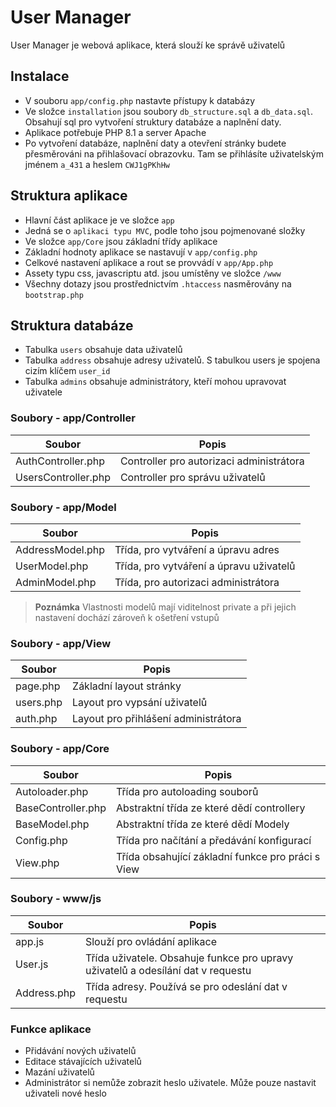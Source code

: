 # User Manager

User Manager je webová aplikace, která slouží ke správě uživatelů

## Instalace

- V souboru ```app/config.php``` nastavte přístupy k databázy
- Ve složce ```installation``` jsou soubory ```db_structure.sql``` a ```db_data.sql```. Obsahují sql pro vytvoření struktury databáze a naplnění daty.
- Aplikace potřebuje PHP 8.1 a server Apache
- Po vytvoření databáze, naplnění daty a otevření stránky budete přesměrováni na přihlašovací obrazovku. Tam se přihlásíte uživatelským jménem ```a_431``` a heslem ```CWJ1gPKhHw```

## Struktura aplikace

- Hlavní část aplikace je ve složce ```app```
- Jedná se o ```aplikaci typu MVC```, podle toho jsou pojmenované složky
- Ve složce ```app/Core``` jsou základní třídy aplikace
- Základní hodnoty aplikace se nastavují v ```app/config.php```
- Celkové nastavení aplikace a rout se provvádí v  ```app/App.php ```
- Assety typu css, javascriptu atd. jsou umístěny ve složce  ```/www ```
- Všechny dotazy jsou prostřednictvím ```.htaccess``` nasměrovány na ```bootstrap.php```

## Struktura databáze
- Tabulka ```users``` obsahuje data uživatelů
- Tabulka ```address``` obsahuje adresy uživatelů. S tabulkou users je spojena cizím klíčem ```user_id```
- Tabulka ```admins``` obsahuje administrátory, kteří mohou upravovat uživatele

### Soubory - app/Controller

| Soubor | Popis |
| ------ | ------ |
| AuthController.php | Controller pro autorizaci administrátora |
| UsersController.php  | Controller pro správu uživatelů |

### Soubory - app/Model
| Soubor | Popis |
| ------ | ------ |
| AddressModel.php | Třída, pro vytváření a úpravu adres |
| UserModel.php  | Třída, pro vytváření a úpravu uživatelů |
| AdminModel.php  | Třída, pro autorizaci administrátora |

> **Poznámka**
Vlastnosti modelů mají viditelnost private a při jejich nastavení dochází zároveň k ošetření vstupů


### Soubory - app/View
| Soubor | Popis |
| ------ | ------ |
| page.php | Základní layout stránky |
| users.php  | Layout pro vypsání uživatelů |
| auth.php  | Layout pro přihlášení administrátora |

### Soubory - app/Core
| Soubor | Popis |
| ------ | ------ |
| Autoloader.php | Třída pro autoloading souborů |
| BaseController.php  | Abstraktní třída ze které dědí controllery |
| BaseModel.php  | Abstraktní třída ze které dědí Modely |
| Config.php  | Třída pro načítání a předávání konfigurací |
| View.php  | Třída obsahující základní funkce pro práci s View |

### Soubory - www/js
| Soubor | Popis |
| ------ | ------ |
| app.js | Slouží pro ovládání aplikace |
| User.js  | Třída uživatele. Obsahuje funkce pro upravy uživatelů a odesílání dat v requestu |
| Address.php  | Třída adresy. Používá se pro odeslání dat v requestu |

### Funkce aplikace
- Přidávání nových uživatelů
- Editace stávajících uživatelů
- Mazání uživatelů
- Administrátor si nemůže zobrazit heslo uživatele. Může pouze nastavit uživateli nové heslo